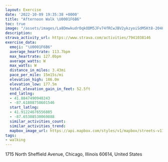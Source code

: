 ```yaml
---
layout: Exercise
date: '2022-10-09 19:35:38 +0000'
title: "Afternoon Walk \U0001F6B6"
toc: true
image: "/assets/images/La8DmwkudrOqkODM5JFv74fRCwJBV2ykzyoiSdM5Kt8-2048x1365.jpg.jpeg"
description:
strava_activity_url: https://www.strava.com/activities/7941038146
exercise_data:
  emoji: "\U0001F6B6"
  average_heartrate: 113.7bpm
  max_heartrate: 127.0bpm
  average_watts: W
  max_watts: W
  distance_in_miles: 3.43mi
  pace_per_mile: 15m15s/mi
  elevation_high: 186.0m
  elevation_low: 177.5m
  total_elevation_gain_in_feet: 52.5ft
  end_latlng:
  - 41.8847490940243
  - -87.61808758601546
  start_latlng:
  - 41.91224676556885
  - -87.65308530069888
  similar_activities_count:
  similar_activities_trend:
  mapbox_image_url: https://api.mapbox.com/styles/v1/mapbox/streets-v11/static/path-5+787af2-1.0(_%7Cx~F%60l~uO%40iARc%40tHoLf%40k%40HGTGTy%40%5Cq%40~IiNPU~BuDr%40cAnAsBh%40u%40%60AcBl%40%7D%40FQh%40s%40%60DeFL_%40Fe%40J%5BdAiBXs%40Ho%40A%7DAIsABa%40BG%5EBNEBQFaADMFGNIN%3FTGnBKlCCj%40%40n%40Cr%40AVA%7CCENAX%40jAG~%40%40bAKrAElMMrCGhCA%5ECLGDM%40WIyD%40cDEoJQ%7BOBcBFk%40LU%5CIhAEJEDEFa%40D%7D%40%40oCDa%40FULSLITG%5EC%5E%3FhCL%5CAf%40GlA%40%5CELIJ%5BNoCDc%40JORKZCnDGl%40MRMbA_BHSDQ%40u%40GeDB_%40HM%60%40IXM%5EF%60%40A%60APtAZRBHEB_%40HSRKZCf%40Bf%40HxAh%40b%40Hb%40BVAVGTMRYHk%40HwCX%7DDBmBL_%40%40OEaC),pin-s-s+e5b22e(-87.65137,41.91184),pin-s-f+89ae00(-87.62111000000004,41.88577999999998)/auto/800x800?access_token=pk.eyJ1Ijoiam9zaGJlY2ttYW4iLCJhIjoiY205eWR2aDd1MWZ6djJrbXc4a3M0bWZleiJ9.XiG9OWkNcZk2QzjJbxLB4A
tags:
- walking
---
```




1715 North Sheffield Avenue, Chicago, Illinois 60614, United States
